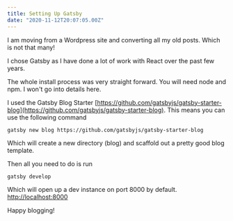 ```yaml
---
title: Setting Up Gatsby
date: "2020-11-12T20:07:05.00Z"
---
```


I am moving from a Wordpress site and converting all my old posts. Which is not that many!

I chose Gatsby as I have done a lot of work with React over the past few years.

The whole install process was very straight forward. You will need node and npm. I won't go into details here.

I used the Gatsby Blog Starter [https://github.com/gatsbyjs/gatsby-starter-blog](https://github.com/gatsbyjs/gatsby-starter-blog). This means you can use the following command
````
gatsby new blog https://github.com/gatsbyjs/gatsby-starter-blog
````
Which will create a new directory (blog) and scaffold out a pretty good blog template.

Then all you need to do is run
````
gatsby develop
````
Which will open up a dev instance on port 8000 by default. [http://localhost:8000](http://localhost:8000)

Happy blogging!